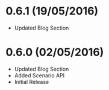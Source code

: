 # 0.6.1 (19/05/2016)
- Updated Blog Section

# 0.6.0 (02/05/2016)
- Updated Blog Section
- Added Scenario API
- Initial Release
